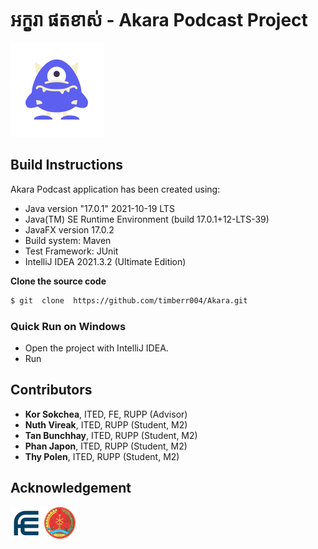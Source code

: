 # អក្ខរា ផតខាស់ - Akara Podcast Project
![](/src/image/Logo.png)

## Build Instructions

Akara Podcast application has been created using:
- Java version "17.0.1" 2021-10-19 LTS
- Java(TM) SE Runtime Environment (build 17.0.1+12-LTS-39)
- JavaFX version 17.0.2
- Build system: Maven
- Test Framework: JUnit
- IntelliJ IDEA 2021.3.2 (Ultimate Edition)

**Clone the source code**
```sh
$ git  clone  https://github.com/timberr004/Akara.git
```
### Quick Run on Windows
- Open the project with IntelliJ IDEA.
- Run

## Contributors
- **Kor Sokchea**, ITED, FE, RUPP (Advisor)
- **Nuth Vireak**, ITED, RUPP (Student, M2)
- **Tan Bunchhay**, ITED, RUPP (Student, M2)
- **Phan Japon**, ITED, RUPP (Student, M2)
- **Thy Polen**, ITED, RUPP (Student, M2)

## Acknowledgement
![](fe.jfif)  ![](rupp.png)
